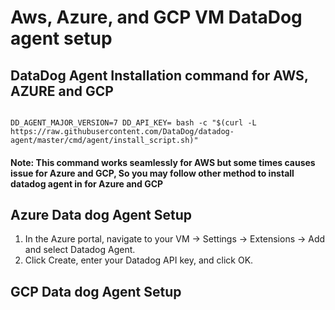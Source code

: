# Aws, Azure, and GCP VM DataDog agent setup

## DataDog Agent Installation command for AWS, AZURE and GCP

<pre><code>
DD_AGENT_MAJOR_VERSION=7 DD_API_KEY=<Your DataDog API KEY> bash -c "$(curl -L https://raw.githubusercontent.com/DataDog/datadog-agent/master/cmd/agent/install_script.sh)"
</code></pre>

#### Note: This command works seamlessly for AWS but some times causes issue for Azure and GCP, So you may follow other method to install datadog agent in for Azure and GCP

## Azure Data dog Agent Setup
1. In the Azure portal, navigate to your VM -> Settings -> Extensions -> Add and select Datadog Agent.
2. Click Create, enter your Datadog API key, and click OK.

## GCP Data dog Agent Setup
